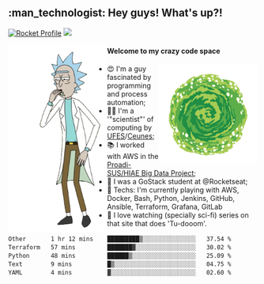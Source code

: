
<h2> :man_technologist: Hey guys! What's up?!</h2>
                                                                         
[![Rocket Profile](https://img.shields.io/static/v1?label=Rocketseat&message=Profile&colorA=purple&color=black&logo=Rocket&logoColor=white)](https://app.rocketseat.com.br/me/elyabe)
<a href="https://www.linkedin.com/in/elyabe/"><img src="https://img.shields.io/badge/LinkedIn-informational?logo=linkedin"/></a>

<img align='left' src="https://raw.githubusercontent.com/Elyabe/Elyabe/master/images/rick-dancing.gif" width='200'>

                       
#### Welcome to my crazy code space 
<img align='right' src="https://raw.githubusercontent.com/Elyabe/elyabe/master/images/portal-3.gif" width='200'>

- :heart_eyes: I'm a guy fascinated by programming and process automation; 
- :office_worker: I'm a '"scientist"' of computing by [UFES](http://ufes.br)/[Ceunes](http://ceunes.ufes.br);
- :books: I worked with AWS in the [Proadi-SUS/HIAE Big Data Project](https://www.einstein.br/responsabilidade-social/atuacao-com-o-ministerio-da-saude/proadi-sus);
- :rocket: I was a GoStack student at @Rocketseat;
- :green_heart: Techs: I'm currently playing with AWS, Docker, Bash, Python, Jenkins, GitHub, Ansible, Terraform, Grafana, GitLab
- :movie_camera: I love watching (specially sci-fi) series on that site that does 'Tu-dooom'.

<!--START_SECTION:waka-->

```txt
Other       1 hr 12 mins    █████████▒░░░░░░░░░░░░░░░   37.54 %
Terraform   57 mins         ███████▓░░░░░░░░░░░░░░░░░   30.02 %
Python      48 mins         ██████▒░░░░░░░░░░░░░░░░░░   25.09 %
Text        9 mins          █▒░░░░░░░░░░░░░░░░░░░░░░░   04.75 %
YAML        4 mins          ▓░░░░░░░░░░░░░░░░░░░░░░░░   02.60 %
```

<!--END_SECTION:waka-->
